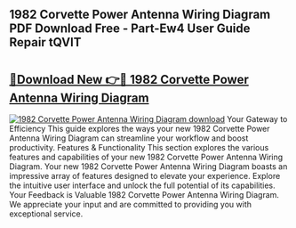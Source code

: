## 1982 Corvette Power Antenna Wiring Diagram PDF Download Free - Part-Ew4 User Guide Repair tQVlT

# <h2><a href="http://dfhuhte.blite.top/?on=1982+Corvette+Power+Antenna+Wiring+Diagram">🔗Download New 👉🔴 1982 Corvette Power Antenna Wiring Diagram</a></h2>

[![1982 Corvette Power Antenna Wiring Diagram download](https://i.imgur.com/lujVjoI.png)](http://dfhuhte.blite.top/?on=1982+Corvette+Power+Antenna+Wiring+Diagram)
Your Gateway to Efficiency This guide explores the ways your new 1982 Corvette Power Antenna Wiring Diagram can streamline your workflow and boost productivity. Features & Functionality This section explores the various features and capabilities of your new 1982 Corvette Power Antenna Wiring Diagram. Your new 1982 Corvette Power Antenna Wiring Diagram boasts an impressive array of features designed to elevate your experience. Explore the intuitive user interface and unlock the full potential of its capabilities. Your Feedback is Valuable 1982 Corvette Power Antenna Wiring Diagram. We appreciate your input and are committed to providing you with exceptional service.
